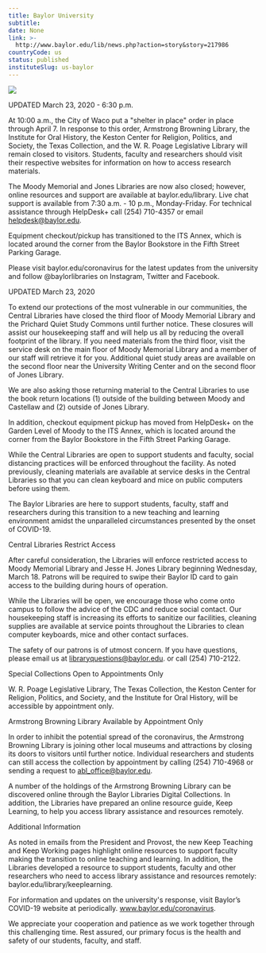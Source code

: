 ```yaml
---
title: Baylor University
subtitle: 
date: None
link: >-
  http://www.baylor.edu/lib/news.php?action=story&story=217986
countryCode: us
status: published
instituteSlug: us-baylor
---
```

![](https://www.baylor.edu/images/mobile/baylor_mobile.png)

UPDATED March 23, 2020 - 6:30 p.m.

At 10:00 a.m., the City of Waco put a "shelter in place" order in place through April 7. In response to this order, Armstrong Browning Library, the Institute for Oral History, the Keston Center for Religion, Politics, and Society, the Texas Collection, and the W. R. Poage Legislative Library will remain closed to visitors. Students, faculty and researchers should visit their respective websites for information on how to access research materials.

The Moody Memorial and Jones Libraries are now also closed; however, online resources and support are available at baylor.edu/library. Live chat support is available from 7:30 a.m. - 10 p.m., Monday-Friday. For technical assistance through HelpDesk+ call (254) 710-4357 or email helpdesk@baylor.edu.

Equipment checkout/pickup has transitioned to the ITS Annex, which is located around the corner from the Baylor Bookstore in the Fifth Street Parking Garage.

Please visit baylor.edu/coronavirus for the latest updates from the university and follow @baylorlibraries on Instagram, Twitter and Facebook.

UPDATED March 23, 2020

To extend our protections of the most vulnerable in our communities, the Central Libraries have closed the third floor of Moody Memorial Library and the Prichard Quiet Study Commons until further notice. These closures will assist our housekeeping staff and will help us all by reducing the overall footprint of the library. If you need materials from the third floor, visit the service desk on the main floor of Moody Memorial Library and a member of our staff will retrieve it for you. Additional quiet study areas are available on the second floor near the University Writing Center and on the second floor of Jones Library.

We are also asking those returning material to the Central Libraries to use the book return locations (1) outside of the building between Moody and Castellaw and (2) outside of Jones Library.

In addition, checkout equipment pickup has moved from HelpDesk+ on the Garden Level of Moody to the ITS Annex, which is located around the corner from the Baylor Bookstore in the Fifth Street Parking Garage.

While the Central Libraries are open to support students and faculty, social distancing practices will be enforced throughout the facility. As noted previously, cleaning materials are available at service desks in the Central Libraries so that you can clean keyboard and mice on public computers before using them.

The Baylor Libraries are here to support students, faculty, staff and researchers during this transition to a new teaching and learning environment amidst the unparalleled circumstances presented by the onset of COVID-19.

Central Libraries Restrict Access

After careful consideration, the Libraries will enforce restricted access to Moody Memorial Library and Jesse H. Jones Library beginning Wednesday, March 18. Patrons will be required to swipe their Baylor ID card to gain access to the building during hours of operation.

While the Libraries will be open, we encourage those who come onto campus to follow the advice of the CDC and reduce social contact. Our housekeeping staff is increasing its efforts to sanitize our facilities, cleaning supplies are available at service points throughout the Libraries to clean computer keyboards, mice and other contact surfaces.

The safety of our patrons is of utmost concern. If you have questions, please email us at libraryquestions@baylor.edu. or call (254) 710-2122.

Special Collections Open to Appointments Only

W. R. Poage Legislative Library, The Texas Collection, the Keston Center for Religion, Politics, and Society, and the Institute for Oral History, will be accessible by appointment only.

Armstrong Browning Library Available by Appointment Only

In order to inhibit the potential spread of the coronavirus, the Armstrong Browning Library is joining other local museums and attractions by closing its doors to visitors until further notice. Individual researchers and students can still access the collection by appointment by calling (254) 710-4968 or sending a request to abl_office@baylor.edu.

A number of the holdings of the Armstrong Browning Library can be discovered online through the Baylor Libraries Digital Collections. In addition, the Libraries have prepared an online resource guide, Keep Learning, to help you access library assistance and resources remotely.

Additional Information

As noted in emails from the President and Provost, the new Keep Teaching and Keep Working pages highlight online resources to support faculty making the transition to online teaching and learning. In addition, the Libraries developed a resource to support students, faculty and other researchers who need to access library assistance and resources remotely: baylor.edu/library/keeplearning.

For information and updates on the university's response, visit Baylor’s COVID-19 website at periodically. www.baylor.edu/coronavirus.

We appreciate your cooperation and patience as we work together through this challenging time. Rest assured, our primary focus is the health and safety of our students, faculty, and staff.